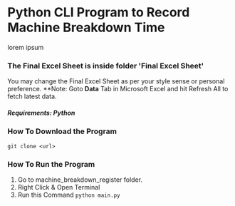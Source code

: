 # Python CLI Program to Record Machine Breakdown Time
<p>lorem ipsum</p>

### The Final Excel Sheet is inside folder 'Final Excel Sheet'
<p>You may change the Final Excel Sheet as per your style sense or personal preference.
**Note: Goto <b>Data</b> Tab in Microsoft Excel and hit Refresh All to fetch latest data.</p>

##### Requirements: Python

### How To Download the Program
    git clone <url>

### How To Run the Program
1. Go to machine_breakdown_register folder.
2. Right Click & Open Terminal
3. Run this Command `python main.py`


